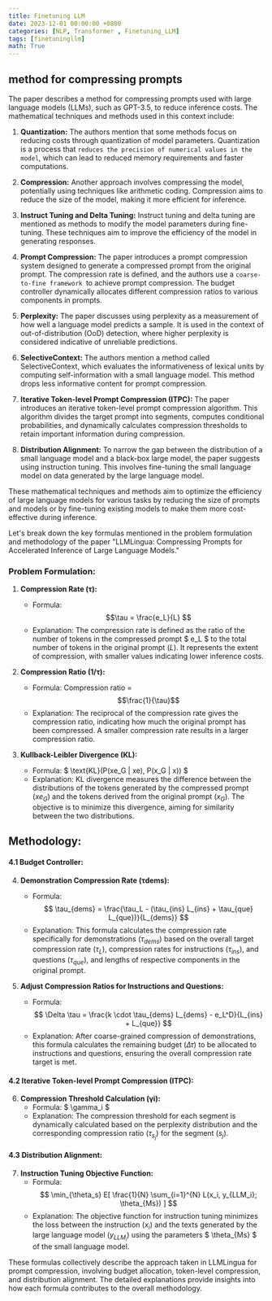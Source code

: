 ```yaml
---
title: Finetuning LLM
date: 2023-12-01 00:00:00 +0800
categories: [NLP, Transformer , Finetuning_LLM]
tags: [finetuningllm]
math: True
---
```



## method for compressing prompts

The paper describes a method for compressing prompts used with large language models (LLMs), such as GPT-3.5, to reduce inference costs. The mathematical techniques and methods used in this context include:

1. **Quantization:** The authors mention that some methods focus on reducing costs through quantization of model parameters. Quantization is a process that `reduces the precision of numerical values in the model`, which can lead to reduced memory requirements and faster computations.

2. **Compression:** Another approach involves compressing the model, potentially using techniques like arithmetic coding. Compression aims to reduce the size of the model, making it more efficient for inference.

3. **Instruct Tuning and Delta Tuning:** Instruct tuning and delta tuning are mentioned as methods to modify the model parameters during fine-tuning. These techniques aim to improve the efficiency of the model in generating responses.

4. **Prompt Compression:** The paper introduces a prompt compression system designed to generate a compressed prompt from the original prompt. The compression rate is defined, and the authors use a `coarse-to-fine framework `to achieve prompt compression. The budget controller dynamically allocates different compression ratios to various components in prompts.

5. **Perplexity:** The paper discusses using perplexity as a measurement of how well a language model predicts a sample. It is used in the context of out-of-distribution (OoD) detection, where higher perplexity is considered indicative of unreliable predictions.

6. **SelectiveContext:** The authors mention a method called SelectiveContext, which evaluates the informativeness of lexical units by computing self-information with a small language model. This method drops less informative content for prompt compression.

7. **Iterative Token-level Prompt Compression (ITPC):** The paper introduces an iterative token-level prompt compression algorithm. This algorithm divides the target prompt into segments, computes conditional probabilities, and dynamically calculates compression thresholds to retain important information during compression.

8. **Distribution Alignment:** To narrow the gap between the distribution of a small language model and a black-box large model, the paper suggests using instruction tuning. This involves fine-tuning the small language model on data generated by the large language model.

These mathematical techniques and methods aim to optimize the efficiency of large language models for various tasks by reducing the size of prompts and models or by fine-tuning existing models to make them more cost-effective during inference.

Let's break down the key formulas mentioned in the problem formulation and methodology of the paper "LLMLingua: Compressing Prompts for Accelerated Inference of Large Language Models."

### Problem Formulation:

1. **Compression Rate (τ):**
   - Formula:  $$\tau = \frac{e_L}{L} $$
   - Explanation: The compression rate is defined as the ratio of the number of tokens in the compressed prompt $ e_L $ to the total number of tokens in the original prompt $( L )$. It represents the extent of compression, with smaller values indicating lower inference costs.

2. **Compression Ratio (1/τ):**
   - Formula: Compression ratio = $$\frac{1}{\tau}$$
   - Explanation: The reciprocal of the compression rate gives the compression ratio, indicating how much the original prompt has been compressed. A smaller compression rate results in a larger compression ratio.

3. **Kullback-Leibler Divergence (KL):**
   - Formula: $ \text{KL}(P(xe_G | xe), P(x_G | x)) $
   - Explanation: KL divergence measures the difference between the distributions of the tokens generated by the compressed prompt $( xe_G )$ and the tokens derived from the original prompt $( x_G)$. The objective is to minimize this divergence, aiming for similarity between the two distributions.

## Methodology:

#### 4.1 Budget Controller:

4. **Demonstration Compression Rate (τdems):**
   - Formula: $$ \tau_{dems} = \frac{\tau_L - (\tau_{ins} L_{ins} + \tau_{que} L_{que})}{L_{dems}} $$
   - Explanation: This formula calculates the compression rate specifically for demonstrations $( \tau_{dems} )$ based on the overall target compression rate $( \tau_L )$, compression rates for instructions $( \tau_{ins} )$, and questions $( \tau_{que} )$, and lengths of respective components in the original prompt.

5. **Adjust Compression Ratios for Instructions and Questions:**
   - Formula: $$ \Delta \tau = \frac{k \cdot \tau_{dems} L_{dems} - e_L^D}{L_{ins} + L_{que}} $$
   - Explanation: After coarse-grained compression of demonstrations, this formula calculates the remaining budget $( \Delta \tau )$ to be allocated to instructions and questions, ensuring the overall compression rate target is met.

#### 4.2 Iterative Token-level Prompt Compression (ITPC):

6. **Compression Threshold Calculation (γi):**
   - Formula: $ \gamma_i $
   - Explanation: The compression threshold for each segment is dynamically calculated based on the perplexity distribution and the corresponding compression ratio $( \tau_{s_j} )$ for the segment $( s_j )$.

#### 4.3 Distribution Alignment:

7. **Instruction Tuning Objective Function:**
   - Formula: $$ \min_{\theta_s} E[ \frac{1}{N} \sum_{i=1}^{N} L(x_i, y_{LLM_i}; \theta_{Ms}) ] $$
   - Explanation: The objective function for instruction tuning minimizes the loss between the instruction $( x_i )$ and the texts generated by the large language model $( y_{LLM_i} )$ using the parameters $ \theta_{Ms} $ of the small language model.

These formulas collectively describe the approach taken in LLMLingua for prompt compression, involving budget allocation, token-level compression, and distribution alignment. The detailed explanations provide insights into how each formula contributes to the overall methodology.














